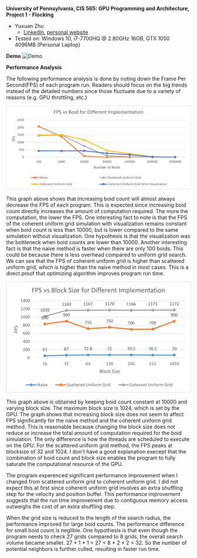 **University of Pennsylvania, CIS 565: GPU Programming and Architecture,
Project 1 - Flocking**

* Yuxuan Zhu
  * [LinkedIn](https://www.linkedin.com/in/andrewyxzhu/), [personal website]()
* Tested on: Windows 10, i7-7700HQ @ 2.80GHz 16GB, GTX 1050 4096MB (Personal Laptop)

**Demo**
![Demo](images/Recording.gif)

**Performance Analysis**

The following performance analysis is done by noting down the Frame Per Second(FPS) of each 
program run. Readers should focus on the big trends instead of the detailed numbers since those
fluctuate due to a variety of reasons (e.g. GPU throttling, etc.)

![Boid](images/Boid.png)

This graph above shows that increasing boid count will almost always decrease the FPS of each program. 
This is expected since increasing boid count directly increases the amount of computation required. 
The more the computation, the lower the FPS. One interesting fact to note is that the FPS of the coherent
uniform grid simulation with visualization remains constant when boid count is less than 10000, 
but is lower compared to the same simulation without visualization. One hypothesis is that the visualization was
the bottleneck when boid counts are lower than 10000. Another interesting fact is that the naive method is faster 
when there are only 100 boids. This could be because there is less overhead compared to uniform grid search. 
We can see that the FPS of coherent uniform grid is higher than scattered uniform grid, 
which is higher than the naive method in most cases. This is a direct proof that optimizing 
algorithm improves program run time. 

![Blocksize](images/Blocksize.png)

This graph above is obtained by keeping boid count constant at 10000 and varying block size. The maximum block size is 1024, which is
set by the GPU. The graph shows that increasing block size does not seem to affect FPS significantly for the naive method and the coherent uniform grid method. 
This is reasonable because changing the block size does not reduce or increase the total amount of computation required for the boid simulation. 
The only difference is how the threads are scheduled to execute on the GPU. For the scattered uniform grid method, the FPS
peaks at blocksize of 32 and 1024. I don't have a good explanation execept that the combination of boid count and block size enables
the program to fully saturate the computational resource of the GPU.

The program experenced significant performance improvement when I changed from scattered uniform grid to coherent uniform grid.
I did not expect this at first since coherent uniform grid involves an extra shuffling step for the velocity and position buffer.
This performance improvement suggests that the run time improvement due to contiguous memory access outweighs the cost of an extra
shuffling step.

When the grid size is reduced to the length of the search radius, the performance improved for large boid counts. The 
performance difference for small boid count is neglible. One hypothesis is that even though the program
needs to check 27 grids compared to 8 grids, the overall search volume became smaller. 
27 * 1 * 1 = 27 < 8 * 2 * 2 = 32. So the number of potential neighbors is further culled, resulting in faster run time.
